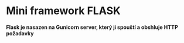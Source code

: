 # Mini framework FLASK

**Flask je nasazen na Gunicorn server, který ji spouští a obshluje HTTP požadavky**
